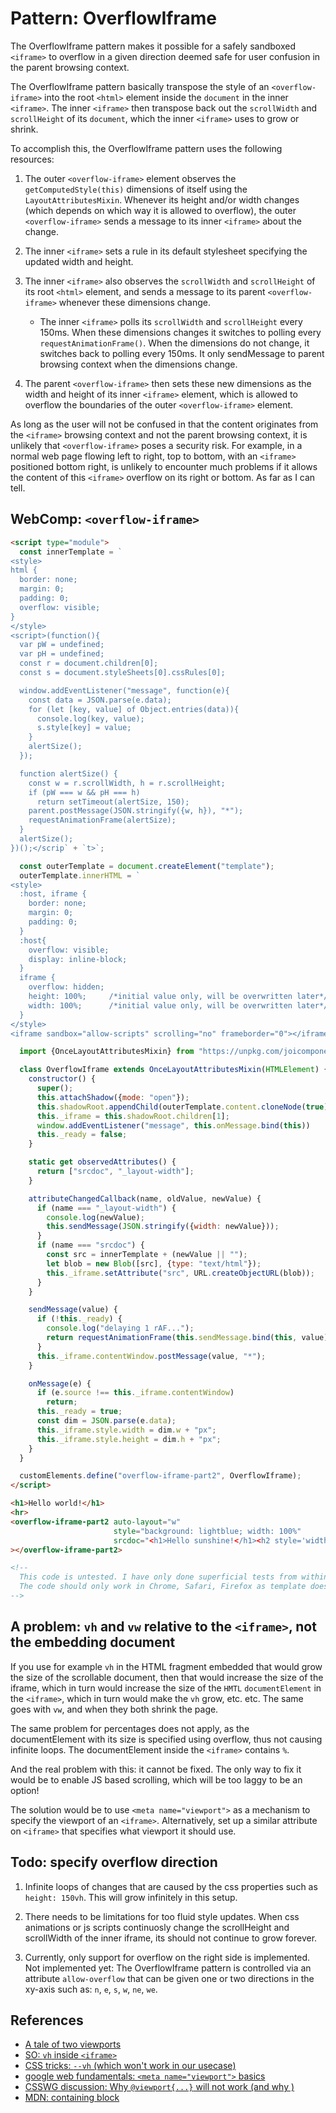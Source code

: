 # Pattern: OverflowIframe

The OverflowIframe pattern makes it possible for a safely sandboxed `<iframe>` to overflow in a
given direction deemed safe for user confusion in the parent browsing context.

The OverflowIframe pattern basically transpose the style of an `<overflow-iframe>` into the root 
`<html>` element inside the `document` in the inner `<iframe>`. The inner `<iframe>` then transpose
back out the `scrollWidth` and `scrollHeight` of its `document`, which the inner `<iframe>` uses to
grow or shrink.

To accomplish this, the OverflowIframe pattern uses the following resources:
1. The outer `<overflow-iframe>` element observes the `getComputedStyle(this)` dimensions of
   itself using the `LayoutAttributesMixin`. Whenever its height and/or width changes (which depends 
   on which way it is allowed to overflow), the outer `<overflow-iframe>` sends a message to its
   inner `<iframe>` about the change.
2. The inner `<iframe>` sets a rule in its default stylesheet specifying the updated width and height.
3. The inner `<iframe>` also observes the `scrollWidth` and `scrollHeight` of its root `<html>` 
   element, and sends a message to its parent `<overflow-iframe>` whenever these dimensions change.
   * The inner `<iframe>` polls its `scrollWidth` and `scrollHeight` every 150ms.
     When these dimensions changes it switches to polling every `requestAnimationFrame()`.
     When the dimensions do not change, it switches back to polling every 150ms.
     It only sendMessage to parent browsing context when the dimensions change.

4. The parent `<overflow-iframe>` then sets these new dimensions as the width and height of its 
   inner `<iframe>` element, which is allowed to overflow the boundaries of the outer `<overflow-iframe>`
   element.

As long as the user will not be confused in that the content originates from the `<iframe>` browsing
context and not the parent browsing context, it is unlikely that `<overflow-iframe>` poses a security
risk. For example, in a normal web page flowing left to right, top to bottom, with an `<iframe>` 
positioned bottom right, is unlikely to encounter much problems if it allows the content of this `<iframe>`
overflow on its right or bottom. As far as I can tell.

## WebComp: `<overflow-iframe>`

```html
<script type="module">
  const innerTemplate = `
<style>
html {
  border: none;
  margin: 0;
  padding: 0;
  overflow: visible;
}
</style>
<script>(function(){
  var pW = undefined;
  var pH = undefined;
  const r = document.children[0];
  const s = document.styleSheets[0].cssRules[0];

  window.addEventListener("message", function(e){
    const data = JSON.parse(e.data);
    for (let [key, value] of Object.entries(data)){
      console.log(key, value);
      s.style[key] = value;
    }
    alertSize();
  });

  function alertSize() {
    const w = r.scrollWidth, h = r.scrollHeight;
    if (pW === w && pH === h)
      return setTimeout(alertSize, 150);
    parent.postMessage(JSON.stringify({w, h}), "*");
    requestAnimationFrame(alertSize);
  }
  alertSize();
})();</scrip` + `t>`;

  const outerTemplate = document.createElement("template");
  outerTemplate.innerHTML = `
<style>
  :host, iframe {
    border: none;
    margin: 0;
    padding: 0;
  }
  :host{
    overflow: visible;
    display: inline-block;
  }
  iframe {
    overflow: hidden;
    height: 100%;     /*initial value only, will be overwritten later*/
    width: 100%;      /*initial value only, will be overwritten later*/
  }
</style>
<iframe sandbox="allow-scripts" scrolling="no" frameborder="0"></iframe>`;

  import {OnceLayoutAttributesMixin} from "https://unpkg.com/joicomponents@1.2.30/src/layout/LayoutAttributesMixin.js";

  class OverflowIframe extends OnceLayoutAttributesMixin(HTMLElement) {
    constructor() {
      super();
      this.attachShadow({mode: "open"});
      this.shadowRoot.appendChild(outerTemplate.content.cloneNode(true));
      this._iframe = this.shadowRoot.children[1];
      window.addEventListener("message", this.onMessage.bind(this))
      this._ready = false;
    }

    static get observedAttributes() {
      return ["srcdoc", "_layout-width"];
    }

    attributeChangedCallback(name, oldValue, newValue) {
      if (name === "_layout-width") {
        console.log(newValue);
        this.sendMessage(JSON.stringify({width: newValue}));
      }
      if (name === "srcdoc") {
        const src = innerTemplate + (newValue || "");
        let blob = new Blob([src], {type: "text/html"});
        this._iframe.setAttribute("src", URL.createObjectURL(blob));
      }
    }

    sendMessage(value) {
      if (!this._ready) {                                                      //delay sending this message until
        console.log("delaying 1 rAF...");
        return requestAnimationFrame(this.sendMessage.bind(this, value));    //inner iframe is ready to receive messages
      }
      this._iframe.contentWindow.postMessage(value, "*");
    }

    onMessage(e) {
      if (e.source !== this._iframe.contentWindow)
        return;
      this._ready = true;
      const dim = JSON.parse(e.data);
      this._iframe.style.width = dim.w + "px";
      this._iframe.style.height = dim.h + "px";
    }
  }

  customElements.define("overflow-iframe-part2", OverflowIframe);
</script>

<h1>Hello world!</h1>
<hr>
<overflow-iframe-part2 auto-layout="w"
                       style="background: lightblue; width: 100%"
                       srcdoc="<h1>Hello sunshine!</h1><h2 style='width: 5000px; border: 2px solid blue;'>I'm toooooo long...</h2><script>setInterval(()=> document.querySelector('h1').innerText += ' goodbye rain! ', 1000);</script>"
></overflow-iframe-part2>

<!--
  This code is untested. I have only done superficial tests from within devtools in Chrome.
  The code should only work in Chrome, Safari, Firefox as template does not work in IE and Edge.
-->
```

## A problem: `vh` and `vw` relative to the `<iframe>`, not the embedding document

If you use for example `vh` in the HTML fragment embedded that would grow the size of the scrollable 
document, then that would increase the size of the iframe, which in turn would increase the size of 
the `HMTL` `documentElement` in the `<iframe>`, which in turn would make the `vh` grow, etc. etc.
The same goes with `vw`, and when they both shrink the page.

The same problem for percentages does not apply, as the documentElement with its size is specified using 
overflow, thus not causing infinite loops. The documentElement inside the `<iframe>` contains `%`.

And the real problem with this: it cannot be fixed.
The only way to fix it would be to enable JS based scrolling, which will be too laggy to be an option!

The solution would be to use `<meta name="viewport">` as a mechanism to specify the viewport of an
`<iframe>`. Alternatively, set up a similar attribute on `<iframe>` that specifies what viewport it 
should use.



## Todo: specify overflow direction 

1. Infinite loops of changes that are caused by the css properties such as `height: 150vh`. 
   This will grow infinitely in this setup.
   
2. There needs to be limitations for too fluid style updates. When css animations or js scripts 
   continuosly change the scrollHeight and scrollWidth of the inner iframe, its should not continue
   to grow forever. 

3. Currently, only support for overflow on the right side is implemented.
   Not implemented yet: The OverflowIframe pattern is controlled via an attribute `allow-overflow` that 
   can be given one or two directions in the xy-axis such as: `n`, `e`, `s`, `w`, `ne`, `we`. 

## References

 * [A tale of two viewports](https://www.quirksmode.org/mobile/viewports.html)
 * [SO: `vh` inside `<iframe>`](https://stackoverflow.com/questions/34057239/css-vh-units-inside-an-iframe)
 * [CSS tricks: `--vh` (which won't work in our usecase)](https://css-tricks.com/the-trick-to-viewport-units-on-mobile/)
 * [google web fundamentals: `<meta name="viewport">` basics](https://developers.google.com/web/fundamentals/design-and-ux/responsive/)
 * [CSSWG discussion: Why `@viewport{...}` will not work (and why )](https://github.com/w3c/csswg-drafts/issues/258)
 * [MDN: containing block](https://developer.mozilla.org/en-US/docs/Web/CSS/Containing_block)
 